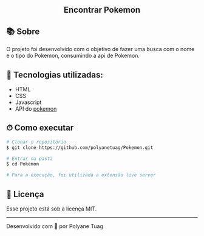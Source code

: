 <h2 align="center"> Encontrar Pokemon</h2>

<!-- <h1 align="center">
    <img width= '800' src="./assets/gifPokemon.gif"> 
</h1> -->


## 📚 Sobre

O projeto foi desenvolvido com o objetivo de fazer uma busca com o nome e o tipo do Pokemon, consumindo a api de Pokemon.

## 🚀 Tecnologias utilizadas:

- HTML
- CSS
- Javascript
- API do <a href='https://pokeapi.co'>pokemon</a>

## ⏱ Como executar

```bash
# Clonar o repositório
$ git clone https://github.com/polyanetuag/Pokemon.git

# Entrar na pasta
$ cd Pokemon

# Para a execução, foi utilizada a extensão live server

```

## 📝 Licença

Esse projeto está sob a licença MIT.

---

Desenvolvido com 💜 por Polyane Tuag
